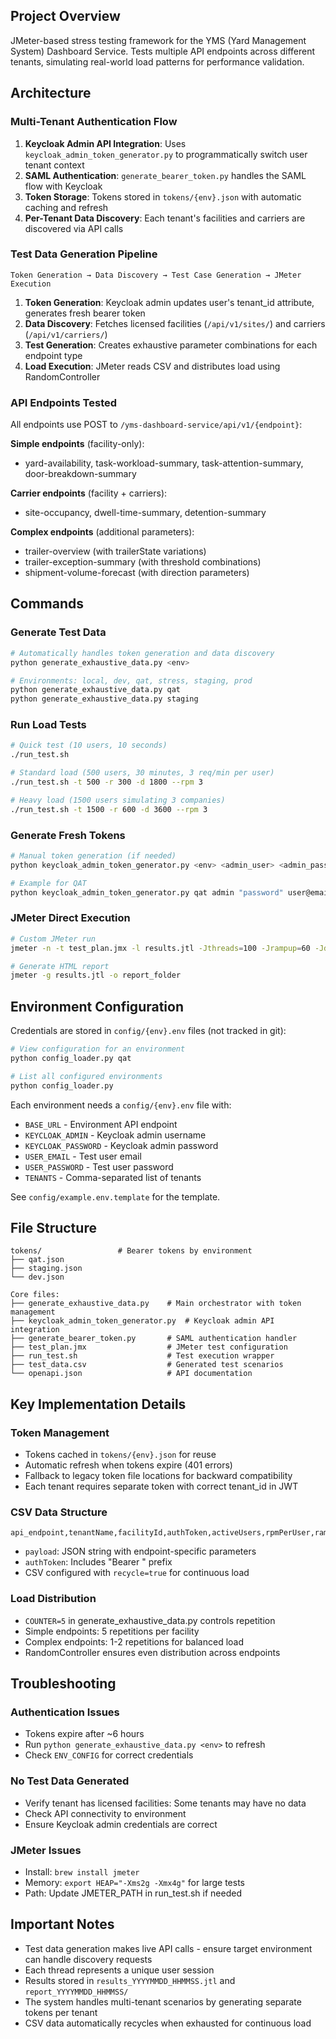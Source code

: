 ## Project Overview

JMeter-based stress testing framework for the YMS (Yard Management System) Dashboard Service. Tests multiple API endpoints across different tenants, simulating real-world load patterns for performance validation.

## Architecture

### Multi-Tenant Authentication Flow
1. **Keycloak Admin API Integration**: Uses `keycloak_admin_token_generator.py` to programmatically switch user tenant context
2. **SAML Authentication**: `generate_bearer_token.py` handles the SAML flow with Keycloak
3. **Token Storage**: Tokens stored in `tokens/{env}.json` with automatic caching and refresh
4. **Per-Tenant Data Discovery**: Each tenant's facilities and carriers are discovered via API calls

### Test Data Generation Pipeline
```
Token Generation → Data Discovery → Test Case Generation → JMeter Execution
```

1. **Token Generation**: Keycloak admin updates user's tenant_id attribute, generates fresh bearer token
2. **Data Discovery**: Fetches licensed facilities (`/api/v1/sites/`) and carriers (`/api/v1/carriers/`)
3. **Test Generation**: Creates exhaustive parameter combinations for each endpoint type
4. **Load Execution**: JMeter reads CSV and distributes load using RandomController

### API Endpoints Tested

All endpoints use POST to `/yms-dashboard-service/api/v1/{endpoint}`:

**Simple endpoints** (facility-only):
- yard-availability, task-workload-summary, task-attention-summary, door-breakdown-summary

**Carrier endpoints** (facility + carriers):
- site-occupancy, dwell-time-summary, detention-summary

**Complex endpoints** (additional parameters):
- trailer-overview (with trailerState variations)
- trailer-exception-summary (with threshold combinations)
- shipment-volume-forecast (with direction parameters)

## Commands

### Generate Test Data
```bash
# Automatically handles token generation and data discovery
python generate_exhaustive_data.py <env>

# Environments: local, dev, qat, stress, staging, prod
python generate_exhaustive_data.py qat
python generate_exhaustive_data.py staging
```

### Run Load Tests
```bash
# Quick test (10 users, 10 seconds)
./run_test.sh

# Standard load (500 users, 30 minutes, 3 req/min per user)
./run_test.sh -t 500 -r 300 -d 1800 --rpm 3

# Heavy load (1500 users simulating 3 companies)
./run_test.sh -t 1500 -r 600 -d 3600 --rpm 3
```

### Generate Fresh Tokens
```bash
# Manual token generation (if needed)
python keycloak_admin_token_generator.py <env> <admin_user> <admin_pass> <user_email> <user_pass>

# Example for QAT
python keycloak_admin_token_generator.py qat admin "password" user@email.com "userpass"
```

### JMeter Direct Execution
```bash
# Custom JMeter run
jmeter -n -t test_plan.jmx -l results.jtl -Jthreads=100 -Jrampup=60 -Jduration=300

# Generate HTML report
jmeter -g results.jtl -o report_folder
```

## Environment Configuration

Credentials are stored in `config/{env}.env` files (not tracked in git):

```bash
# View configuration for an environment
python config_loader.py qat

# List all configured environments
python config_loader.py
```

Each environment needs a `config/{env}.env` file with:
- `BASE_URL` - Environment API endpoint
- `KEYCLOAK_ADMIN` - Keycloak admin username
- `KEYCLOAK_PASSWORD` - Keycloak admin password
- `USER_EMAIL` - Test user email
- `USER_PASSWORD` - Test user password
- `TENANTS` - Comma-separated list of tenants

See `config/example.env.template` for the template.

## File Structure

```
tokens/                 # Bearer tokens by environment
├── qat.json
├── staging.json
└── dev.json

Core files:
├── generate_exhaustive_data.py    # Main orchestrator with token management
├── keycloak_admin_token_generator.py  # Keycloak admin API integration
├── generate_bearer_token.py       # SAML authentication handler
├── test_plan.jmx                  # JMeter test configuration
├── run_test.sh                    # Test execution wrapper
├── test_data.csv                  # Generated test scenarios
└── openapi.json                   # API documentation
```

## Key Implementation Details

### Token Management
- Tokens cached in `tokens/{env}.json` for reuse
- Automatic refresh when tokens expire (401 errors)
- Fallback to legacy token file locations for backward compatibility
- Each tenant requires separate token with correct tenant_id in JWT

### CSV Data Structure
```
api_endpoint,tenantName,facilityId,authToken,activeUsers,rpmPerUser,rampUpSeconds,payload
```
- `payload`: JSON string with endpoint-specific parameters
- `authToken`: Includes "Bearer " prefix
- CSV configured with `recycle=true` for continuous load

### Load Distribution
- `COUNTER=5` in generate_exhaustive_data.py controls repetition
- Simple endpoints: 5 repetitions per facility
- Complex endpoints: 1-2 repetitions for balanced load
- RandomController ensures even distribution across endpoints

## Troubleshooting

### Authentication Issues
- Tokens expire after ~6 hours
- Run `python generate_exhaustive_data.py <env>` to refresh
- Check `ENV_CONFIG` for correct credentials

### No Test Data Generated
- Verify tenant has licensed facilities: Some tenants may have no data
- Check API connectivity to environment
- Ensure Keycloak admin credentials are correct

### JMeter Issues
- Install: `brew install jmeter`
- Memory: `export HEAP="-Xms2g -Xmx4g"` for large tests
- Path: Update JMETER_PATH in run_test.sh if needed

## Important Notes

- Test data generation makes live API calls - ensure target environment can handle discovery requests
- Each thread represents a unique user session
- Results stored in `results_YYYYMMDD_HHMMSS.jtl` and `report_YYYYMMDD_HHMMSS/`
- The system handles multi-tenant scenarios by generating separate tokens per tenant
- CSV data automatically recycles when exhausted for continuous load